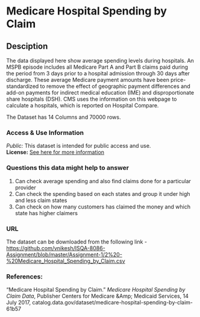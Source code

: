 # Medicare Hospital Spending by Claim

## Desciption

The data displayed here show average spending levels during hospitals.
An MSPB episode includes all Medicare Part A and Part B claims paid during the period from 3 days prior to a hospital admission through 30 days after discharge. These average Medicare payment amounts have been price-standardized to remove the effect of geographic payment differences and add-on payments for indirect medical education (IME) and disproportionate share hospitals (DSH). CMS uses the information on this webpage to calculate a hospitals, which is reported on Hospital Compare.

The Dataset has 14 Columns and 70000 rows.

### Access & Use Information
_Public:_ This dataset is intended for public access and use.  
**License:** [See here for more information](http://opendefinition.org/licenses/odc-odbl/)

### Questions this data might help to answer

1. Can check average spending and also find claims done for a particular provider
2. Can check the spending based on each states and group it under high and less claim states
3. Can check on how many customers has claimed the money and which state has higher claimers

### URL

The dataset can be downloaded from the following link -  
https://github.com/vnikesh/ISQA-8086-Assignment/blob/master/Assignment-1/2%20-%20Medicare_Hospital_Spending_by_Claim.csv

### References:

“Medicare Hospital Spending by Claim.” _Medicare Hospital Spending by Claim Data_, Publisher Centers for Medicare &Amp; Medicaid Services, 14 July 2017, catalog.data.gov/dataset/medicare-hospital-spending-by-claim-61b57

